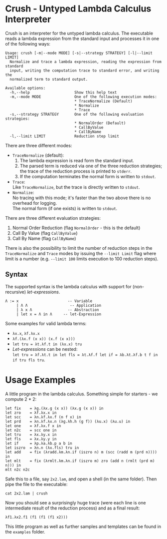 # Crush - Untyped Lambda Calculus Interpreter

Crush is an interpreter for the untyped lambda calculus.
The executable reads a lambda expression from the standard input and processes it in one of the following ways:

    Usage: crush [-m|--mode MODE] [-s|--strategy STRATEGY] [-l|--limit LIMIT]
      Normalize and trace a lambda expression, reading the expression from standard
      input, writing the computation trace to standard error, and writing the
      normalized term to standard output.
 
    Available options:
      -h,--help                    Show this help text
      -m,--mode MODE               One of the following execution modes:
                                   * TraceNormalize (Default)
                                   * Normalize
                                   * Trace
      -s,--strategy STRATEGY       One of the following evaluation strategies:
                                   * NormalOrder (Default)
                                   * CallByValue
                                   * CallByName
      -l,--limit LIMIT             Reduction step limit

There are three different modes:

* `TraceNormalize` (default):  
   1. The lambda expression is read form the standard input.
   2. The parsed term is reduced via one of the three reduction strategies;  
       the trace of the reduction process is printed to `stderr`. 
   3. If the computation terminates the normal form is written to `stdout`.
* `Trace`:  
    Like `TraceNormalize`, but the trace is directly written to `stdout`.
* `Normalize`:  
    No tracing with this mode;
    it's faster than the two above there is no overhead for logging.  
    The normal form (if one exists) is written to `stdout`.

There are three different evaluation strategies:
   
1. Normal Order Reduction (flag `NormalOrder` - this is the default)
2. Call By Value (flag `CallByValue`)
3. Call By Name (flag `CallByName`) 

There is also the possibility to limit the number of reduction steps in the `TraceNormalize` and `Trace` modes
by issuing the `--limit Limit` flag where limit is a number (e.g. `--limit 100` limits execution to 100 reduction steps). 

## Syntax

The supported syntax is the lambda calculus with support for (non-recursive) *let-expressions*.

    Λ := x                      -- Variable 
         | Λ Λ                   -- Application
         | λ x Λ                -- Abstraction
         | let x = Λ in Λ     -- let-Expression

Some examples for valid lambda terms:  

* `λx.x`, `λf.λx.x`
* `λf.(λx.f (x x)) (x.f (x x)))`
*  `let tru = λt.λf.t in (λx.x) tru`  
* *Let-expressions* can be nested:  
   `let tru = λf.λt.t in let fls = λt.λf.f let if = λb.λt.λf.b t f in if tru fls tru`.

# Usage Examples

A little program in the lambda calculus. Something simple for starters - we compute 2 * 2:

    let fix    = λg.(λx.g (x x)) (λx.g (x x)) in
    let zro    = λf.λx.x in
    let scc    = λn.λf.λx.f (n f x) in
    let prd    = λn.λf.λx.n (λg.λh.h (g f)) (λu.x) (λu.u) in
    let one    = λf.λx.f x in 
    let n2c    = scc one in
    let tru    = λx.λy.x in
    let fls    = λx.λy.y in
    let if     = λp.λa.λb.p a b in
    let iszro  = λn.n (λx.fls) tru in
    let add    = fix (λradd.λm.λn.if (iszro n) m (scc (radd m (prd n)))) in
    let mlt    = fix (λrmlt.λm.λn.if (iszro m) zro (add n (rmlt (prd m) n))) in
    mlt n2c n2c 

Safe this to a file, say `2x2.lam`, and open a shell (in the same folder).
Then pipe the file to the executable:

    cat 2x2.lam | crush

Now you should see a surprisingly huge trace 
(were each line is one intermediate result of the reduction process)
and as a final result:

    λf1.λx2.f1 (f1 (f1 (f1 x2)))

This little program as well as further samples and templates can be found in the `examples` folder.
